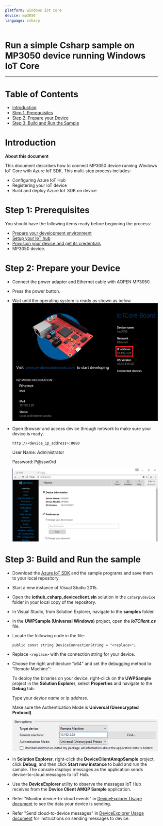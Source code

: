 ```yaml
---
platform: windows iot core
device: mp3050
language: csharp
---
```


Run a simple Csharp sample on MP3050 device running Windows IoT Core
===
---

# Table of Contents

-   [Introduction](#Introduction)
-   [Step 1: Prerequisites](#Prerequisites)
-   [Step 2: Prepare your Device](#PrepareDevice)
-   [Step 3: Build and Run the Sample](#Build)

<a name="Introduction"></a>
# Introduction

**About this document**

This document describes how to connect MP3050 device running Windows IoT Core with Azure IoT SDK. This multi-step process includes:
-   Configuring Azure IoT Hub
-   Registering your IoT device
-   Build and deploy Azure IoT SDK on device

<a name="Prerequisites"></a>
# Step 1: Prerequisites

You should have the following items ready before beginning the process:

-   [Prepare your development environment][setup-devbox-windows]
-   [Setup your IoT hub][lnk-setup-iot-hub]
-   [Provision your device and get its credentials][lnk-manage-iot-hub]
-   MP3050 device.

<a name="PrepareDevice"></a>
# Step 2: Prepare your Device

-   Connect the power adapter and Ethernet cable with AOPEN MP3050.
-   Press the power button.
-   Wait until the operating system is ready as shown as below.
    ![device\_os\_ready](media/mp3050_device_os_ready.png)
-   Open Browser and access device through network to make sure your device is ready.

        http://<device_ip_address>:8080

    User Name: Administrator
    
    Password: P@ssw0rd

    ![device\_ready](media/mp3050_device_ready.png)


<a name="Build"></a>
# Step 3: Build and Run the sample

-   Download the [Azure IoT SDK](https://github.com/Azure/azure-iot-sdks) and the sample programs and save them to your local repository.
-   Start a new instance of Visual Studio 2015.
-   Open the **iothub\_csharp\_deviceclient.sln** solution in the `csharp\device` folder in your local copy of the repository.
-   In Visual Studio, from Solution Explorer, navigate to the **samples** folder.
-   In the **UWPSample (Universal Windows)** project, open the ***IoTClient.cs*** file.
-   Locate the following code in the file:

        public const string DeviceConnectionString = "<replace>";
        
-   Replace `<replace>` with the connection string for your device.
-   Choose the right architecture “x64” and set the debugging method to "Remote Machine":

    To deploy the binaries on your device, right-click on the **UWPSample** project in the **Solution Explorer**, select **Properties** and navigate to the **Debug** tab:

    Type your *device name* or *ip address*. 

    Make sure the Authentication Mode is **Universal (Unencrypted Protocol)**

    ![authentication\_mode](media/mp3050_authentication_mode.png)

-   In **Solution Explorer**, right-click the **DeviceClientAmqpSample** project, click **Debug**, and then click **Start new instance** to build and run the sample. The console displays messages as the application sends device-to-cloud messages to IoT Hub.
-   Use the **DeviceExplorer** utility to observe the messages IoT Hub receives from the **Device Client AMQP Sample** application.
-   Refer "Monitor device-to-cloud events" in [DeviceExplorer Usage document](https://github.com/Azure/azure-iot-sdk-csharp/blob/master/tools/DeviceExplorer/doc/how_to_use_device_explorer.md) to see the data your device is sending.
-   Refer "Send cloud-to-device messages" in [DeviceExplorer Usage document](https://github.com/Azure/azure-iot-sdk-csharp/blob/master/tools/DeviceExplorer/doc/how_to_use_device_explorer.md) for instructions on sending messages to device.

[setup-devbox-windows]: https://github.com/Azure/azure-iot-sdk-c/blob/master/doc/devbox_setup.md
[lnk-setup-iot-hub]: ../setup_iothub.md
[lnk-manage-iot-hub]: ../manage_iot_hub.md
